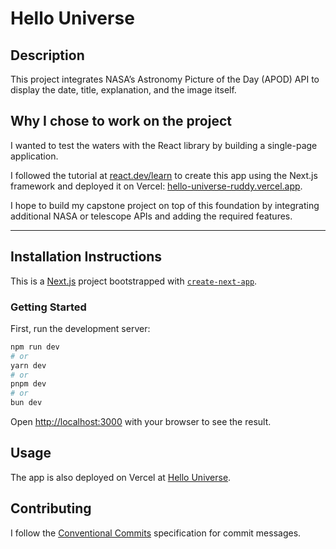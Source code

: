 # Hello Universe

## Description

This project integrates NASA’s Astronomy Picture of the Day (APOD) API to display the date, title, explanation, and the image itself.

## Why I chose to work on the project

I wanted to test the waters with the React library by building a single-page application.

I followed the tutorial at [react.dev/learn](https://react.dev/learn) to create this app using the Next.js framework and deployed it on Vercel: [hello-universe-ruddy.vercel.app](https://hello-universe-ruddy.vercel.app).

I hope to build my capstone project on top of this foundation by integrating additional NASA or telescope APIs and adding the required features.

***

## Installation Instructions

This is a [Next.js](https://nextjs.org) project bootstrapped with [`create-next-app`](https://github.com/vercel/next.js/tree/canary/packages/create-next-app).

### Getting Started

First, run the development server:

```bash
npm run dev
# or
yarn dev
# or
pnpm dev
# or
bun dev
```

Open [http://localhost:3000](http://localhost:3000) with your browser to see the result.

## Usage

The app is also deployed on Vercel at [Hello Universe](https://hello-universe-ruddy.vercel.app/).

## Contributing

I follow the [Conventional Commits](https://www.conventionalcommits.org/) specification for commit messages.